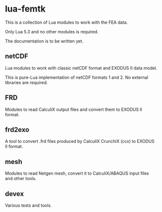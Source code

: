 # lua-femtk
This is a collection of Lua modules to work with the FEA data.

Only Lua 5.3 and no other modules is required.

The documentation is to be written yet.

## netCDF
Lua modules to work with classic netCDF format and EXODUS II data model.

This is pure-Lua implementation of netCDF formats 1 and 2.
 No external libraries are required.

## FRD
Modules to read CalculiX output files and convert them to EXODUS II format.

## frd2exo
A tool to convert .frd files produced by CalculiX CrunchiX (ccx) to
 EXODUS II format.

## mesh
Modules to read Netgen mesh, convert it to CalculiX/ABAQUS input files
 and other tools.

## devex
Various tests and tools.
